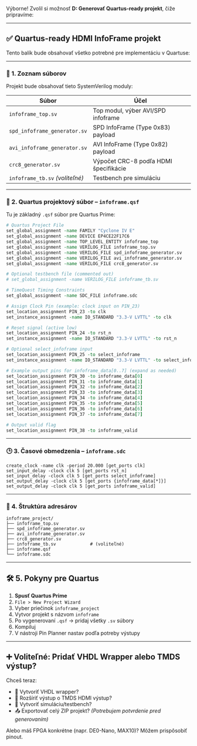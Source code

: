 Výborne! Zvolil si možnosť **D: Generovať Quartus-ready projekt**, čiže pripravíme:

---

## ✅ Quartus-ready HDMI InfoFrame projekt

Tento balík bude obsahovať všetko potrebné pre implementáciu v Quartuse:

---

### 🧾 1. **Zoznam súborov**

Projekt bude obsahovať tieto SystemVerilog moduly:

| Súbor                           | Účel                                  |
| ------------------------------- | ------------------------------------- |
| `infoframe_top.sv`              | Top modul, výber AVI/SPD infoframe    |
| `spd_infoframe_generator.sv`    | SPD InfoFrame (Type 0x83) payload     |
| `avi_infoframe_generator.sv`    | AVI InfoFrame (Type 0x82) payload     |
| `crc8_generator.sv`             | Výpočet CRC-8 podľa HDMI špecifikácie |
| `infoframe_tb.sv` *(voliteľné)* | Testbench pre simuláciu               |

---

### 📁 2. **Quartus projektový súbor – `infoframe.qsf`**

Tu je základný `.qsf` súbor pre Quartus Prime:

```tcl
# Quartus Project File
set_global_assignment -name FAMILY "Cyclone IV E"
set_global_assignment -name DEVICE EP4CE22F17C6
set_global_assignment -name TOP_LEVEL_ENTITY infoframe_top
set_global_assignment -name VERILOG_FILE infoframe_top.sv
set_global_assignment -name VERILOG_FILE spd_infoframe_generator.sv
set_global_assignment -name VERILOG_FILE avi_infoframe_generator.sv
set_global_assignment -name VERILOG_FILE crc8_generator.sv

# Optional testbench file (commented out)
# set_global_assignment -name VERILOG_FILE infoframe_tb.sv

# TimeQuest Timing Constraints
set_global_assignment -name SDC_FILE infoframe.sdc

# Assign Clock Pin (example: clock input on PIN_23)
set_location_assignment PIN_23 -to clk
set_instance_assignment -name IO_STANDARD "3.3-V LVTTL" -to clk

# Reset signal (active low)
set_location_assignment PIN_24 -to rst_n
set_instance_assignment -name IO_STANDARD "3.3-V LVTTL" -to rst_n

# Optional select_infoframe input
set_location_assignment PIN_25 -to select_infoframe
set_instance_assignment -name IO_STANDARD "3.3-V LVTTL" -to select_infoframe

# Example output pins for infoframe_data[0..7] (expand as needed)
set_location_assignment PIN_30 -to infoframe_data[0]
set_location_assignment PIN_31 -to infoframe_data[1]
set_location_assignment PIN_32 -to infoframe_data[2]
set_location_assignment PIN_33 -to infoframe_data[3]
set_location_assignment PIN_34 -to infoframe_data[4]
set_location_assignment PIN_35 -to infoframe_data[5]
set_location_assignment PIN_36 -to infoframe_data[6]
set_location_assignment PIN_37 -to infoframe_data[7]

# Output valid flag
set_location_assignment PIN_38 -to infoframe_valid
```

---

### 🕒 3. **Časové obmedzenia – `infoframe.sdc`**

```sdc
create_clock -name clk -period 20.000 [get_ports clk]
set_input_delay -clock clk 5 [get_ports rst_n]
set_input_delay -clock clk 5 [get_ports select_infoframe]
set_output_delay -clock clk 5 [get_ports {infoframe_data[*]}]
set_output_delay -clock clk 5 [get_ports infoframe_valid]
```

---

### 📁 4. **Štruktúra adresárov**

```
infoframe_project/
├── infoframe_top.sv
├── spd_infoframe_generator.sv
├── avi_infoframe_generator.sv
├── crc8_generator.sv
├── infoframe_tb.sv             # (voliteľné)
├── infoframe.qsf
└── infoframe.sdc
```

---

## 🛠️ 5. Pokyny pre Quartus

1. **Spusť Quartus Prime**
2. `File > New Project Wizard`
3. Vyber priečinok `infoframe_project`
4. Vytvor projekt s názvom `infoframe`
5. Po vygenerovaní `.qsf` → pridaj všetky `.sv` súbory
6. Kompiluj
7. V nástroji Pin Planner nastav podľa potreby výstupy

---

## ➕ Voliteľné: Pridať VHDL Wrapper alebo TMDS výstup?

Chceš teraz:

* 🔁 Vytvoriť VHDL wrapper?
* 🎦 Rozšíriť výstup o TMDS HDMI výstup?
* 🔬 Vytvoriť simuláciu/testbench?
* 📤 Exportovať celý ZIP projekt? *(Potrebujem potvrdenie pred generovaním)*

Alebo máš FPGA konkrétne (napr. DE0-Nano, MAX10)? Môžem prispôsobiť pinout.

